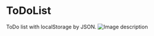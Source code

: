 # ToDoList
ToDo list with localStorage by JSON.
![Image description](https://drive.google.com/file/d/1aHmoxtEalMj5tuAWJLCUh0rctc-tLZmD/view?usp=sharing)
